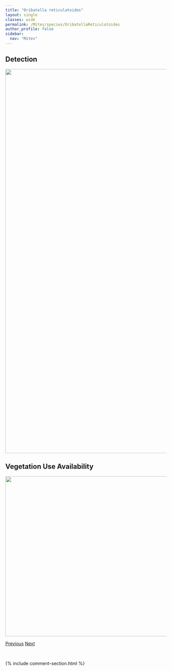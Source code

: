 ```yaml
---
title: "Oribatella reticulatoides"
layout: single
classes: wide
permalink: /Mites/species/OribatellaReticulatoides
author_profile: false
sidebar:
  nav: "Mites"
---
```


<h2>Detection</h2>

<a href="https://drive.google.com/uc?export=view&id=17oHgcBQu2l0f7lRqo5VRZS3cqtY86C-8">
<img src="https://drive.google.com/uc?export=view&id=17oHgcBQu2l0f7lRqo5VRZS3cqtY86C-8" height = "1200" width = "800">
</a>


<h2>Vegetation Use Availability</h2>

<a href="https://drive.google.com/uc?export=view&id=1XQmKvJo4ZEQCd4WUdOErz-wBAEXro_Fk">
<img src="https://drive.google.com/uc?export=view&id=1XQmKvJo4ZEQCd4WUdOErz-wBAEXro_Fk" height = "500" width = "1000">
</a>


<a href="/DevelopmentWebsite/Mites/species/OribatellaPawnee" class="pagination--pager" title="Oribatella pawnee">Previous</a> <a href="/DevelopmentWebsite/Mites/species/OribatellaYukonensis" class="pagination--pager" title="Oribatella yukonensis">Next</a>

<p>&nbsp;</p>

{% include comment-section.html %}
